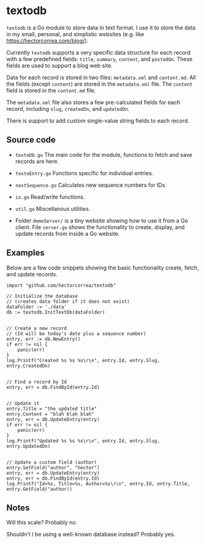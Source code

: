 # textodb

`textodb` is a Go module to store data in text format. I use it to store the data in my small, personal, and simplistic websites (e.g. like https://hectorcorrea.com/blog/).

Currently `textodb` supports a very specific data structure for each record with a few predefined fields: `title`, `summary`, `content`, and `postedOn`. These fields are used to support a blog web site.

Data for each record is stored in two files: `metadata.xml` and `content.md`. All the fields (except `content`) are stored in the `metadata.xml` file. The `content` field is stored in the `content.md` file.

The `metadata.xml` file also stores a few pre-calculated fields for each record, including `slug`, `createdOn`, and `updatedOn`.

There is support to add custom single-value string fields to each record.


## Source code

* `textoDb.go` The main code for the module, functions to fetch and save records are here.
* `textoEntry.go` Functions specific for individual entries.
* `nextSequence.go` Calculates new sequence numbers for IDs.
* `io.go` Read/write functions.
* `util.go` Miscellanous utilities.

* Folder `demoServer/` is a tiny website showing how to use it from a Go client. File `server.go` shows the functionality to create, display, and update records from inside  a Go website.


## Examples
Below are a few code snippets showing the basic functionality create, fetch, and update records.

```
import "github.com/hectorcorrea/textodb"

// Initialize the database
// (creates data folder if it does not exist)
dataFolder := './data'
db := textodb.InitTextDb(dataFolder)


// Create a new record
// (Id will be today's date plus a sequence number)
entry, err := db.NewEntry()
if err != nil {
    panic(err)
}
log.Printf("Created %s %s %s\r\n", entry.Id, entry.Slug, entry.CreatedOn)


// Find a record by Id
entry, err = db.FindById(entry.Id)


// Update it
entry.Title = "the updated title"
entry.Content = "blah blah blah"
entry, err = db.UpdateEntry(entry)
if err != nil {
    panic(err)
}
log.Printf("Updated %s %s %s\r\n", entry.Id, entry.Slug, entry.UpdatedOn)


// Update a custom field (author)
entry.SetField("author", "hector")
entry, err = db.UpdateEntry(entry)
entry, err = db.FindById(entry.Id)
log.Printf("Id=%s, Title=%s, Author=%s\r\n", entry.Id, entry.Title, entry.GetField("author))
```

## Notes
Will this scale? Probably no.

Shouldn't I be using a well-known database instead? Probably yes.
